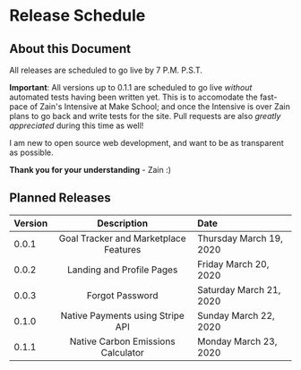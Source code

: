 # Release Schedule

## About this Document
All releases are scheduled to go live by 7 P.M. P.S.T.

**Important**: All versions up to 0.1.1 are scheduled to go live *without* automated tests having been written yet. This is to accomodate the fast-pace of Zain's Intensive at Make School; and once the Intensive is over Zain plans to go back and write tests for the site. Pull requests are also *greatly appreciated* during this time as well!

I am new to open source web development, and want to be as transparent as possible.

**Thank you for your understanding** - Zain :)

## Planned Releases
| Version       | Description   | Date  |
| ------------- |:-------------:| :-----|
| 0.0.1         |Goal Tracker and Marketplace Features |  Thursday March 19, 2020 |
| 0.0.2      | Landing and Profile Pages     |  Friday March 20, 2020 |
| 0.0.3 | Forgot Password     |  Saturday March 21, 2020 |
| 0.1.0 | Native Payments using Stripe API | Sunday March 22, 2020 |
| 0.1.1 | Native Carbon Emissions Calculator | Monday March 23, 2020|
